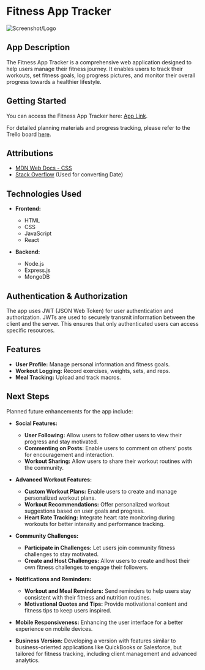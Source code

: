 # Fitness App Tracker

![Screenshot/Logo](https://i.imgur.com/jjCU8SB.png)

## App Description

The Fitness App Tracker is a comprehensive web application designed to help users manage their fitness journey. It enables users to track their workouts, set fitness goals, log progress pictures, and monitor their overall progress towards a healthier lifestyle.

## Getting Started

You can access the Fitness App Tracker here: [App Link](https://fitness-team-app.netlify.app/signin).

For detailed planning materials and progress tracking, please refer to the Trello board [here](https://trello.com/b/WfVZKZYX/fitness).

## Attributions

- [MDN Web Docs - CSS](https://developer.mozilla.org/en-US/docs/Web/CSS)
- [Stack Overflow](https://stackoverflow.com/questions/25159330/how-to-convert-an-iso-date-to-the-date-format-yyyy-mm-dd/71773898#71773898) (Used for converting Date)

## Technologies Used

- **Frontend:**
  - HTML
  - CSS
  - JavaScript
  - React

- **Backend:**
  - Node.js
  - Express.js
  - MongoDB

## Authentication & Authorization

The app uses JWT (JSON Web Token) for user authentication and authorization. JWTs are used to securely transmit information between the client and the server. This ensures that only authenticated users can access specific resources.

## Features

- **User Profile:** Manage personal information and fitness goals.
- **Workout Logging:** Record exercises, weights, sets, and reps.
- **Meal Tracking:** Upload and track macros.

## Next Steps

Planned future enhancements for the app include:

- **Social Features:**
  - **User Following:** Allow users to follow other users to view their progress and stay motivated.
  - **Commenting on Posts:** Enable users to comment on others’ posts for encouragement and interaction.
  - **Workout Sharing:** Allow users to share their workout routines with the community.

- **Advanced Workout Features:**
  - **Custom Workout Plans:** Enable users to create and manage personalized workout plans.
  - **Workout Recommendations:** Offer personalized workout suggestions based on user goals and progress.
  - **Heart Rate Tracking:** Integrate heart rate monitoring during workouts for better intensity and performance tracking.

- **Community Challenges:**
  - **Participate in Challenges:** Let users join community fitness challenges to stay motivated.
  - **Create and Host Challenges:** Allow users to create and host their own fitness challenges to engage their followers.

- **Notifications and Reminders:**
  - **Workout and Meal Reminders:** Send reminders to help users stay consistent with their fitness and nutrition routines.
  - **Motivational Quotes and Tips:** Provide motivational content and fitness tips to keep users inspired.

- **Mobile Responsiveness:** Enhancing the user interface for a better experience on mobile devices.
- **Business Version:** Developing a version with features similar to business-oriented applications like QuickBooks or Salesforce, but tailored for fitness tracking, including client management and advanced analytics.
